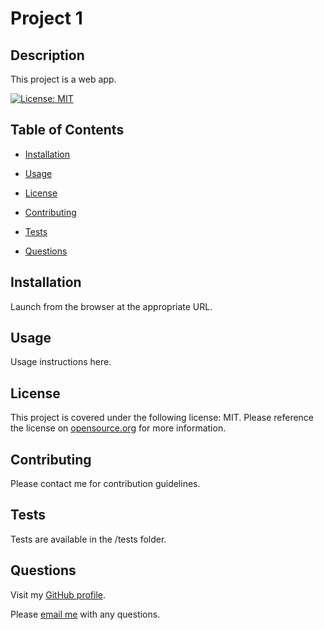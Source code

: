 # Project 1

  ## Description

  This project is a web app.

  [![License: MIT](https://img.shields.io/badge/License-MIT-yellow.svg)](https://opensource.org/licenses/MIT)
  

  ## Table of Contents 

  * [Installation](#installation)

  * [Usage](#usage)

  * [License](#license)

  * [Contributing](#contributing)

  * [Tests](#tests)

  * [Questions](#questions)


  ## Installation

  Launch from the browser at the appropriate URL.


  ## Usage

  Usage instructions here. 


  ## License

  This project is covered under the following license: MIT. Please reference the license on [opensource.org](${link}) for more information.


  ## Contributing

  Please contact me for contribution guidelines. 


  ## Tests

  Tests are available in the /tests folder. 


  ## Questions

  Visit my [GitHub profile](https://www.github.com/aliciachamar).

  Please [email me](aliciachamar@gmail.com) with any questions. 

